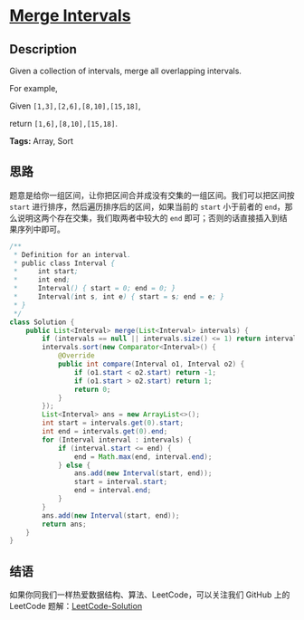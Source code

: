 # [Merge Intervals][title]

## Description

Given a collection of intervals, merge all overlapping intervals.

For example,

Given `[1,3],[2,6],[8,10],[15,18]`,

return `[1,6],[8,10],[15,18]`.

**Tags:** Array, Sort


## 思路

题意是给你一组区间，让你把区间合并成没有交集的一组区间。我们可以把区间按 `start` 进行排序，然后遍历排序后的区间，如果当前的 `start` 小于前者的 `end`，那么说明这两个存在交集，我们取两者中较大的 `end` 即可；否则的话直接插入到结果序列中即可。

```java
/**
 * Definition for an interval.
 * public class Interval {
 *     int start;
 *     int end;
 *     Interval() { start = 0; end = 0; }
 *     Interval(int s, int e) { start = s; end = e; }
 * }
 */
class Solution {
    public List<Interval> merge(List<Interval> intervals) {
        if (intervals == null || intervals.size() <= 1) return intervals;
        intervals.sort(new Comparator<Interval>() {
            @Override
            public int compare(Interval o1, Interval o2) {
                if (o1.start < o2.start) return -1;
                if (o1.start > o2.start) return 1;
                return 0;
            }
        });
        List<Interval> ans = new ArrayList<>();
        int start = intervals.get(0).start;
        int end = intervals.get(0).end;
        for (Interval interval : intervals) {
            if (interval.start <= end) {
                end = Math.max(end, interval.end);
            } else {
                ans.add(new Interval(start, end));
                start = interval.start;
                end = interval.end;
            }
        }
        ans.add(new Interval(start, end));
        return ans;
    }
}
```


## 结语

如果你同我们一样热爱数据结构、算法、LeetCode，可以关注我们 GitHub 上的 LeetCode 题解：[LeetCode-Solution][ls]



[title]: https://leetcode.com/problems/merge-intervals
[ls]: https://github.com/RichCodersAndMe/LeetCode-Solution
